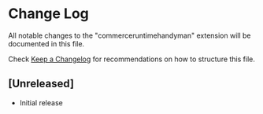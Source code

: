 # Change Log

All notable changes to the "commerceruntimehandyman" extension will be documented in this file.

Check [Keep a Changelog](http://keepachangelog.com/) for recommendations on how to structure this file.

## [Unreleased]

- Initial release